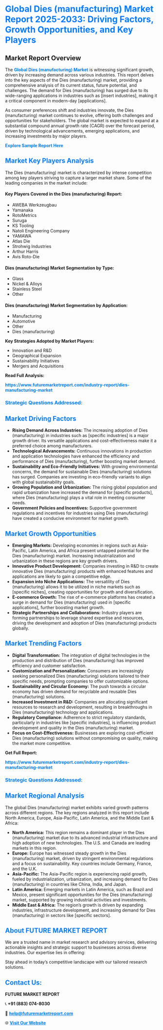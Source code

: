 <h1 style="color: #007BFF;">Global Dies (manufacturing) Market Report 2025-2033: Driving Factors, Growth Opportunities, and Key Players</h1>

<section id="overview">
<h2>Market Report Overview</h2>
<p>The <a href="https://www.futuremarketreport.com/industry-report/dies-manufacturing-market" style="color: #007BFF; text-decoration: none;"><strong>Global Dies (manufacturing) Market</strong></a> is witnessing significant growth, driven by increasing demand across various industries. This report delves into the key aspects of the Dies (manufacturing) market, providing a comprehensive analysis of its current status, future potential, and challenges. The demand for Dies (manufacturing) has surged due to its wide-ranging applications in industries such as [insert industries], making it a critical component in modern-day [applications].</p>
<p>As consumer preferences shift and industries innovate, the Dies (manufacturing) market continues to evolve, offering both challenges and opportunities for stakeholders. The global market is expected to expand at a substantial compound annual growth rate (CAGR) over the forecast period, driven by technological advancements, emerging applications, and increasing investments by major players.</p>
</section>

<section id="overview">
<p><a href="https://www.futuremarketreport.com/request-sample/reportId=124846" style="color: #007BFF; text-decoration: none;"><strong>Explore Sample Report Here</strong></a></p>
</section>

<section id="key-players">
<h2 style="color: #007BFF;">Market Key Players Analysis</h2>
<p>The Dies (manufacturing) market is characterized by intense competition among key players striving to capture a larger market share. Some of the leading companies in the market include:</p>
<h4>Key Players Covered in the Dies (manufacturing) Report:</h4>
<ul><li>AWEBA Werkzeugbau</li><li>Yamanaka</li><li>RotoMetrics</li><li>Suruga</li><li>KS Tooling</li><li>Natoli Engineering Company</li><li>YAMAWA</li><li>Atlas Die</li><li>Strohwig Industries</li><li>Arthur Harris</li><li>Avis Roto-Die</li></ul>
<h4>Dies (manufacturing) Market Segmentation by Type:</h4>
<ul><li>Glass</li><li>Nickel &amp; Alloys</li><li>Stainless Steel</li><li>Other</li></ul>

<h4>Dies (manufacturing) Market Segmentation by Application:</h4>
<ul><li>Manufacturing</li><li>Automotive</li><li>Other</li><li>Dies (manufacturing)</li></ul>
<p><strong>Key Strategies Adopted by Market Players:</strong></p>
<ul>
<li>Innovation and R&D</li>
<li>Geographical Expansion</li>
<li>Sustainability Initiatives</li>
<li>Mergers and Acquisitions</li>
</ul>
</section>

<section>
<p><strong>Read Full Analysis: </strong></p><a href="https://www.futuremarketreport.com/industry-report/dies-manufacturing-market" style="color: #007BFF; text-decoration: none;"><strong>https://www.futuremarketreport.com/industry-report/dies-manufacturing-market</strong></a>
<h3 style="color: #007BFF;">Strategic Questions Addressed:</h3>
</section>

<section id="driving-factors">
<h2 style="color: #007BFF;">Market Driving Factors</h2>
<ul>
<li><strong>Rising Demand Across Industries:</strong> The increasing adoption of Dies (manufacturing) in industries such as [specific industries] is a major growth driver. Its versatile applications and cost-effectiveness make it a preferred choice among manufacturers.</li>
<li><strong>Technological Advancements:</strong> Continuous innovations in production and application technologies have enhanced the efficiency and performance of Dies (manufacturing), further boosting market demand.</li>
<li><strong>Sustainability and Eco-Friendly Initiatives:</strong> With growing environmental concerns, the demand for sustainable Dies (manufacturing) solutions has surged. Companies are investing in eco-friendly variants to align with global sustainability goals.</li>
<li><strong>Growing Population and Urbanization:</strong> The rising global population and rapid urbanization have increased the demand for [specific products], where Dies (manufacturing) plays a vital role in meeting consumer needs.</li>
<li><strong>Government Policies and Incentives:</strong> Supportive government regulations and incentives for industries using Dies (manufacturing) have created a conducive environment for market growth.</li>
</ul>
</section>

<section id="growth-opportunities">
<h2 style="color: #007BFF;">Market Growth Opportunities</h2>
<ul>
<li><strong>Emerging Markets:</strong> Developing economies in regions such as Asia-Pacific, Latin America, and Africa present untapped potential for the Dies (manufacturing) market. Increasing industrialization and urbanization in these regions are key growth drivers.</li>
<li><strong>Innovative Product Development:</strong> Companies investing in R&D to create innovative Dies (manufacturing) products with enhanced features and applications are likely to gain a competitive edge.</li>
<li><strong>Expansion into Niche Applications:</strong> The versatility of Dies (manufacturing) allows it to be utilized in niche markets such as [specific niches], creating opportunities for growth and diversification.</li>
<li><strong>E-commerce Growth:</strong> The rise of e-commerce platforms has created a surge in demand for Dies (manufacturing) used in [specific applications], further boosting market growth.</li>
<li><strong>Strategic Partnerships and Collaborations:</strong> Industry players are forming partnerships to leverage shared expertise and resources, driving the development and adoption of Dies (manufacturing) products globally.</li>
</ul>
</section>

<section id="trending-factors">
<h2 style="color: #007BFF;">Market Trending Factors</h2>
<ul>
<li><strong>Digital Transformation:</strong> The integration of digital technologies in the production and distribution of Dies (manufacturing) has improved efficiency and customer satisfaction.</li>
<li><strong>Customization and Personalization:</strong> Consumers are increasingly seeking personalized Dies (manufacturing) solutions tailored to their specific needs, prompting companies to offer customizable options.</li>
<li><strong>Sustainability and Circular Economy:</strong> The push towards a circular economy has driven demand for recyclable and reusable Dies (manufacturing) solutions.</li>
<li><strong>Increased Investment in R&D:</strong> Companies are allocating significant resources to research and development, resulting in breakthroughs in Dies (manufacturing) technology and applications.</li>
<li><strong>Regulatory Compliance:</strong> Adherence to strict regulatory standards, particularly in industries like [specific industries], is influencing product development and quality in the Dies (manufacturing) market.</li>
<li><strong>Focus on Cost-Effectiveness:</strong> Businesses are exploring cost-efficient Dies (manufacturing) solutions without compromising on quality, making the market more competitive.</li>
</ul>
</section>

<section>
<p><strong>Get Full Report: </strong></p><a href="https://www.futuremarketreport.com/industry-report/dies-manufacturing-market" style="color: #007BFF; text-decoration: none;"><strong>https://www.futuremarketreport.com/industry-report/dies-manufacturing-market</strong></a>
<h3 style="color: #007BFF;">Strategic Questions Addressed:</h3>
</section>


<section id="regional-analysis">
<h2 style="color: #007BFF;">Market Regional Analysis</h2>
<p>The global Dies (manufacturing) market exhibits varied growth patterns across different regions. The key regions analyzed in this report include North America, Europe, Asia-Pacific, Latin America, and the Middle East & Africa:</p>
<ul>
<li><strong>North America:</strong> This region remains a dominant player in the Dies (manufacturing) market due to its advanced industrial infrastructure and high adoption of new technologies. The U.S. and Canada are leading markets in this region.</li>
<li><strong>Europe:</strong> Europe has witnessed steady growth in the Dies (manufacturing) market, driven by stringent environmental regulations and a focus on sustainability. Key countries include Germany, France, and the U.K.</li>
<li><strong>Asia-Pacific:</strong> The Asia-Pacific region is experiencing rapid growth, fueled by industrialization, urbanization, and increasing demand for Dies (manufacturing) in countries like China, India, and Japan.</li>
<li><strong>Latin America:</strong> Emerging markets in Latin America, such as Brazil and Mexico, present significant opportunities for the Dies (manufacturing) market, supported by growing industrial activities and investments.</li>
<li><strong>Middle East & Africa:</strong> The region’s growth is driven by expanding industries, infrastructure development, and increasing demand for Dies (manufacturing) in sectors like [specific sectors].</li>
</ul>
</section>

<footer>
<h2 style="color: #007BFF;">About FUTURE MARKET REPORT</h2>
<p>We are a trusted name in market research and advisory services, delivering actionable insights and strategic support to businesses across diverse industries. Our expertise lies in offering:</p>

<p>Stay ahead in today’s competitive landscape with our tailored research solutions.</p>

<h2 style="color: #007BFF;">Contact Us:</h2>
<p><strong>FUTURE MARKET REPORT</strong></p>
<p>📞 <strong>+91 (883) 074-8030</strong></p>
<p>📧 <strong><a href="mailto:help@futuremarketreport.com" style="color: #007BFF;">help@futuremarketreport.com</a></strong></p>
<p>🌐 <strong><a href="https://www.futuremarketreport.com/" style="color: #007BFF;">Visit Our Website</a></strong></p>
</footer>